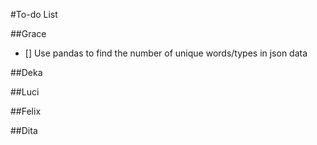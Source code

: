 #To-do List

##Grace
- [] Use pandas to find the number of unique words/types in json data

##Deka

##Luci

##Felix

##Dita
